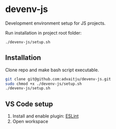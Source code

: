 # devenv-js
Development environment setup for JS projects.

Run installation in project root folder:
```sh
./devenv-js/setup.sh
```
## Installation
Clone repo and make bash script executable.
```sh
git clone git@github.com:advaitju/devenv-js.git
sudo chmod +x ./devenv-js/setup.sh
./devenv-js/setup.sh
```

## VS Code setup
1. Install and enable plugin: [ESLint](https://marketplace.visualstudio.com/items?itemName=dbaeumer.vscode-eslint)
1. Open workspace
